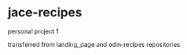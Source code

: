 <h1>jace-recipes</h1>
personal project 1



transferred from landing_page and odin-recipes repositories
